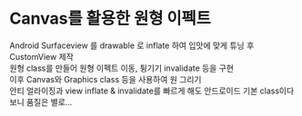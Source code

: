 # Canvas를 활용한 원형 이펙트
Android Surfaceview 를 drawable 로 inflate 하여 입맛에 맞게 튜닝 후 CustomView 제작<br/>
원형 class를 만들어 원형 이펙트 이동, 튕기기 invalidate 등을 구현<br/>
이후 Canvas와 Graphics class 등을 사용하여 원 그리기</br>
안티 얼라이징과 view inflate & invalidate를 빠르게 해도 안드로이드 기본 class이다 보니 품질은 별로...
